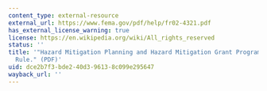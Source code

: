```yaml
---
content_type: external-resource
external_url: https://www.fema.gov/pdf/help/fr02-4321.pdf
has_external_license_warning: true
license: https://en.wikipedia.org/wiki/All_rights_reserved
status: ''
title: '"Hazard Mitigation Planning and Hazard Mitigation Grant Program; Interim Final
  Rule." (PDF)'
uid: dce2b7f3-bde2-40d3-9613-8c099e295647
wayback_url: ''
---
```

